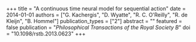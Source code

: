 +++
title = "A continuous time neural model for sequential action"
date = 2014-01-01
authors = ["G. Kachergis", "D. Wyatte", "R. C. O'Reilly", "R. de Kleijn", "B. Hommel"]
publication_types = ["2"]
abstract = ""
featured = false
publication = "*Philosophical Transactions of the Royal Society B*"
doi = "10.1098/rstb.2013.0623"
+++

